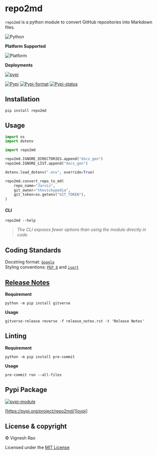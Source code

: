 # repo2md

`repo2md` is a python module to convert GitHub repositories into Markdown files.

![Python][label-pyversion]

**Platform Supported**

![Platform][label-platform]

**Deployments**

[![pypi][label-actions-pypi]][gha_pypi]

[![Pypi][label-pypi]][pypi]
[![Pypi-format][label-pypi-format]][pypi-files]
[![Pypi-status][label-pypi-status]][pypi]

## Installation

```shell
pip install repo2md
```

## Usage

```python
import os
import dotenv

import repo2md

repo2md.IGNORE_DIRECTORIES.append("docs_gen")
repo2md.IGNORE_LIST.append("docs_gen")

dotenv.load_dotenv(".env", override=True)

repo2md.convert_repo_to_md(
    repo_name="Jarvis",
    git_owner="thevickypedia",
    git_token=os.getenv("GIT_TOKEN"),
)
```

#### CLI

```shell
repo2md --help
```
> _The CLI exposes fewer options than using the module directly in code._

## Coding Standards
Docstring format: [`Google`][google-docs] <br>
Styling conventions: [`PEP 8`][pep8] and [`isort`][isort]

## [Release Notes][release-notes]
**Requirement**
```shell
python -m pip install gitverse
```

**Usage**
```shell
gitverse-release reverse -f release_notes.rst -t 'Release Notes'
```

## Linting

**Requirement**
```shell
python -m pip install pre-commit
```

**Usage**
```shell
pre-commit run --all-files
```

## Pypi Package
[![pypi-module][label-pypi-package]][pypi-repo]

[https://pypi.org/project/repo2md/][pypi]

## License & copyright

&copy; Vignesh Rao

Licensed under the [MIT License][license]

[//]: # (Labels)

[3.11]: https://docs.python.org/3/whatsnew/3.11.html
[license]: https://github.com/thevickypedia/repo2md/blob/main/LICENSE
[google-docs]: https://google.github.io/styleguide/pyguide.html#38-comments-and-docstrings
[pep8]: https://www.python.org/dev/peps/pep-0008/
[isort]: https://pycqa.github.io/isort/
[samples]: https://github.com/thevickypedia/repo2md/tree/main/samples

[label-actions-pypi]: https://github.com/thevickypedia/repo2md/actions/workflows/python-publish.yaml/badge.svg
[label-pypi]: https://img.shields.io/pypi/v/repo2md
[label-pypi-format]: https://img.shields.io/pypi/format/repo2md
[label-pypi-status]: https://img.shields.io/pypi/status/repo2md
[label-pypi-package]: https://img.shields.io/badge/Pypi%20Package-repo2md-blue?style=for-the-badge&logo=Python
[label-pyversion]: https://img.shields.io/badge/python-3.11%20%7C%203.12-blue
[label-platform]: https://img.shields.io/badge/Platform-Linux|macOS|Windows-1f425f.svg
[release-notes]: https://github.com/thevickypedia/repo2md/blob/main/release_notes.rst

[gha_pypi]: https://github.com/thevickypedia/repo2md/actions/workflows/python-publish.yml

[pypi]: https://pypi.org/project/repo2md
[pypi-files]: https://pypi.org/project/repo2md/#files
[pypi-repo]: https://packaging.python.org/tutorials/packaging-projects/
